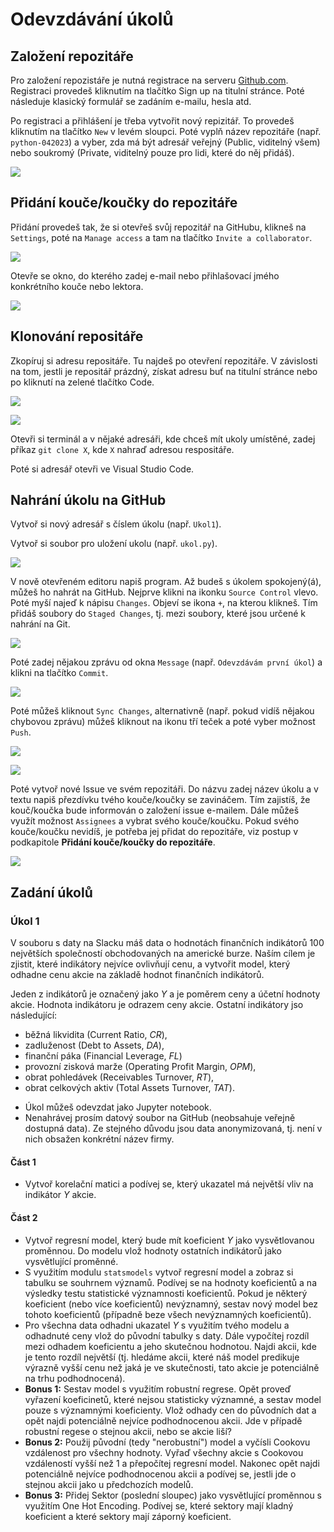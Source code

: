 # Odevzdávání úkolů

## Založení repozitáře

Pro založení repozistáře je nutná registrace na serveru [Github.com](https://github.com/). Registraci provedeš kliknutím na tlačítko Sign up na titulní stránce. Poté následuje klasický formulář se zadáním e-mailu, hesla atd.

Po registraci a přihlášení je třeba vytvořit nový repizitář. To provedeš kliknutím na tlačítko `New` v levém sloupci. Poté vyplň název repozitáře (např. `python-042023`) a vyber, zda má být adresář veřejný (Public, viditelný všem) nebo soukromý (Private, viditelný pouze pro lidi, které do něj přidáš).

![](images/0a.png)

## Přidání kouče/koučky do repozitáře

Přidání provedeš tak, že si otevřeš svůj repozitář na GitHubu, klikneš na `Settings`, poté na `Manage access` a tam na tlačítko `Invite a collaborator`.

![](images/0.png)

Otevře se okno, do kterého zadej e-mail nebo přihlašovací jmého konkrétního kouče nebo lektora.

![](images/0b.png)

## Klonování repositáře

Zkopíruj si adresu repositáře. Tu najdeš po otevření repozitáře. V závislosti na tom, jestli je repositář prázdný, získat adresu buť na titulní stránce nebo po kliknutí na zelené tlačítko Code.

![](images/1a.png)

![](images/1b.png)

Otevři si terminál a v nějaké adresáři, kde chceš mít ukoly umístěné, zadej příkaz `git clone X`, kde `X` nahraď adresou respositáře.

Poté si adresář otevři ve Visual Studio Code.

## Nahrání úkolu na GitHub

Vytvoř si nový adresář s číslem úkolu (např. `Ukol1`).

Vytvoř si soubor pro uložení ukolu (např. `ukol.py`).

![](images/2.png)

V nově otevřeném editoru napiš program. Až budeš s úkolem spokojený(á), můžeš ho nahrát na GitHub. Nejprve klikni na ikonku `Source Control` vlevo. Poté myší najeď k nápisu `Changes`. Objeví se ikona `+`, na kterou klikneš. Tím přidáš soubory do `Staged Changes`, tj. mezi soubory, které jsou určené k nahrání na Git.

![](images/3.png)

Poté zadej nějakou zprávu od okna `Message` (např. `Odevzdávám první úkol`) a klikni na tlačítko `Commit`.

![](images/4.png)

Poté můžeš kliknout `Sync Changes`, alternativně (např. pokud vidíš nějakou chybovou zprávu) můžeš kliknout na ikonu tří teček a poté vyber možnost `Push`.

![](images/5a.png)

![](images/5b.png)

Poté vytvoř nové Issue ve svém repozitáři. Do názvu zadej název úkolu a v textu napiš přezdívku tvého kouče/koučky se zavináčem. Tím zajistíš, že kouč/koučka bude informován o založení issue e-mailem. Dále můžeš využít možnost `Assignees` a vybrat svého kouče/koučku. Pokud svého kouče/koučku nevidíš, je potřeba jej přidat do repozitáře, viz postup v podkapitole **Přidání kouče/koučky do repozitáře**.

![](images/6.png)

## Zadání úkolů

### Úkol 1

V souboru s daty na Slacku máš data o hodnotách finančních indikátorů 100 největších společností obchodovaných na americké burze. Naším cílem je zjistit, které indikátory nejvíce ovlivňují cenu, a vytvořit model, který odhadne cenu akcie na základě hodnot finančních indikátorů.

Jeden z indikátorů je označený jako *Y* a je poměrem ceny a účetní hodnoty akcie. Hodnota indikátoru je odrazem ceny akcie. Ostatní indikátory jso následující:

* běžná likvidita (Current Ratio, *CR*),
* zadluženost (Debt to Assets, *DA*),
* finanční páka (Financial Leverage, *FL*)
* provozní zisková marže (Operating Profit Margin, *OPM*),
* obrat pohledávek (Receivables Turnover, *RT*),
* obrat celkových aktiv (Total Assets Turnover, *TAT*).

- Úkol můžeš odevzdat jako Jupyter notebook.
- Nenahrávej prosím datový soubor na GitHub (neobsahuje veřejně dostupná data). Ze stejného důvodu jsou data anonymizovaná, tj. není v nich obsažen konkrétní název firmy.

#### Část 1

- Vytvoř korelační matici a podívej se, který ukazatel má největší vliv na indikátor *Y* akcie.

#### Část 2

- Vytvoř regresní model, který bude mít koeficient *Y* jako vysvětlovanou proměnnou. Do modelu vlož hodnoty ostatních indikátorů jako vysvětlující proměnné.
- S využitím modulu `statsmodels` vytvoř regresní model a zobraz si tabulku se souhrnem významů. Podívej se na hodnoty koeficientů a na výsledky testu statistické významnosti koeficientů. Pokud je některý koeficient (nebo více koeficientů) nevýznamný, sestav nový model bez tohoto koeficientů (případně beze všech nevýznamných koeficientů).
- Pro všechna data odhadni ukazatel *Y* s využitím tvého modelu a odhadnuté ceny vlož do původní tabulky s daty. Dále vypočítej rozdíl mezi odhadem koeficientu a jeho skutečnou hodnotou. Najdi akcii, kde je tento rozdíl největší (tj. hledáme akcii, které náš model predikuje výrazně vyšší cenu než jaká je ve skutečnosti, tato akcie je potenciálně na trhu podhodnocená).
- **Bonus 1:** Sestav model s využitím robustní regrese. Opět proveď vyřazení koeficinetů, které nejsou statisticky významné, a sestav model pouze s významnými koeficienty. Vlož odhady cen do původních dat a opět najdi potenciálně nejvíce podhodnocenou akcii. Jde v případě robustní regese o stejnou akcii, nebo se akcie liší?
- **Bonus 2:** Použij původní (tedy "nerobustní") model a vyčísli Cookovu vzdálenost pro všechny hodnoty. Vyřaď všechny akcie s Cookovou vzdáleností vyšší než 1 a přepočítej regresní model. Nakonec opět najdi potenciálně nejvíce podhodnocenou akcii a podívej se, jestli jde o stejnou akcii jako u předchozích modelů.
- **Bonus 3:** Přidej Sektor (poslední sloupec) jako vysvětlující proměnnou s využitím One Hot Encoding. Podívej se, které sektory mají kladný koeficient a které sektory mají záporný koeficient.
